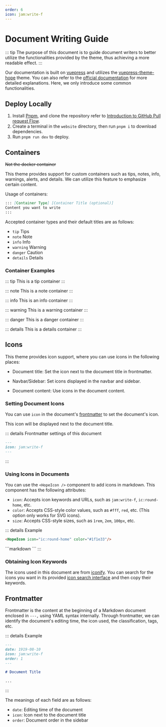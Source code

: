 ```yaml
---
order: 6
icon: jam:write-f
---
```


# Document Writing Guide

::: tip
The purpose of this document is to guide document writers to better utilize the functionalities provided by the theme, thus achieving a more readable effect.
:::

Our documentation is built on [vuepress](https://github.com/vuejs/vuepress) and utilizes the [vuepress-theme-hope](https://github.com/vuepress-theme-hope/vuepress-theme-hope) theme. You can also refer to the [official documentation](https://theme-hope.vuejs.press/) for more detailed explanations. Here, we only introduce some common functionalities.

## Deploy Locally

1. Install [Pnpm](https://pnpm.io/installation), and clone the repository refer to [Introduction to GitHub Pull request Flow](./development.md#introduction-to-github-pull-request-flow).
2. Create a terminal in the `website` directory, then run `pnpm i` to download dependencies.
3. Run `pnpm run dev` to deploy.

## Containers

~~Not the docker container~~

This theme provides support for custom containers such as tips, notes, info, warnings, alerts, and details. We can utilize this feature to emphasize certain content.

Usage of containers:

```markdown
::: [Container Type] [Container Title (optional)]
Content you want to write
:::
```

Accepted container types and their default titles are as follows:

- `tip` Tips
- `note` Note
- `info` Info
- `warning` Warning
- `danger` Caution
- `details` Details

### Container Examples

::: tip
This is a tip container
:::

::: note
This is a note container
:::

::: info
This is an info container
:::

::: warning
This is a warning container
:::

::: danger
This is a danger container
:::

::: details
This is a details container
:::

## Icons

This theme provides icon support, where you can use icons in the following places:

- Document title: Set the icon next to the document title in frontmatter.

- Navbar/Sidebar: Set icons displayed in the navbar and sidebar.

- Document content: Use icons in the document content.

### Setting Document Icons

You can use `icon` in the document's [frontmatter](#frontmatter) to set the document's icon.

This icon will be displayed next to the document title.

::: details Frontmatter settings of this document

```markdown
---
icon: jam:write-f
---
```

:::

### Using Icons in Documents

You can use the `<HopeIcon />` component to add icons in markdown. This component has the following attributes:

- `icon`: Accepts icon keywords and URLs, such as `jam:write-f`, `ic:round-home`, etc.
- `color`: Accepts CSS-style color values, such as `#fff`, `red`, etc. (This option only works for SVG icons).
- `size`: Accepts CSS-style sizes, such as `1rem`, `2em`, `100px`, etc.

::: details Example
<HopeIcon icon="ic:round-home" color="#1f1e33"/>

```markdown
<HopeIcon icon="ic:round-home" color="#1f1e33"/>
```

<HopeIcon icon="https://cdn.jsdelivr.net/gh/MaaAssistantArknights/design@main/logo/maa-logo_512x512.png" size="4rem" />
```markdown
<HopeIcon icon="https://cdn.jsdelivr.net/gh/MaaAssistantArknights/design@main/logo/maa-logo_512x512.png" size="4rem" />
```
:::

### Obtaining Icon Keywords

The icons used in this document are from [iconify](https://iconify.design/). You can search for the icons you want in its provided [icon search interface](https://icon-sets.iconify.design/) and then copy their keywords.

## Frontmatter

Frontmatter is the content at the beginning of a Markdown document enclosed in `---,` using YAML syntax internally. Through frontmatter, we can identify the document's editing time, the icon used, the classification, tags, etc.

::: details Example

```markdown
---
date: 1919-08-10
icon: jam:write-f
order: 1
---

# Document Title

...
```

:::

The meanings of each field are as follows:

- `date`: Editing time of the document
- `icon`: Icon next to the document title
- `order`: Document order in the sidebar
